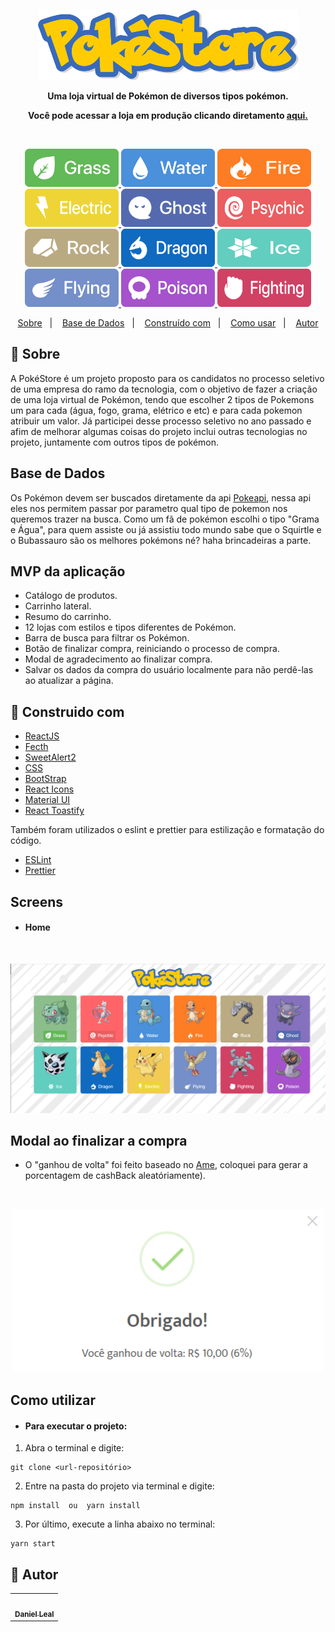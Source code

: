 <p align=center>
  <img src="./src/assets/logo.png"/>
</p>

<p align=center>   
  <strong>Uma loja virtual de Pokémon de diversos tipos pokémon.</strong>    
</p>
<p align=center>   
    <strong>Você pode acessar a loja em produção clicando diretamento <a href="https://poke-store.vercel.app/"</a>aqui.</strong>
</p>
<br>

<p align=center>
    <img src="./src/assets/Grass.png"width=150 height=61/>
   <img src="./src/assets/Water.png" width=150 height=61/>
   <img src="./src/assets/Fire.png" width=150 height=61/>
   <img src="./src/assets/Electric.png" width=150 height=61/>
   <img src="./src/assets/Ghost.png" width=150 height=61/>
   <img src="./src/assets/Psychic.png" width=150 height=61/>
   <img src="./src/assets/Rock.png" width=150 height=61/>
   <img src="./src/assets/Dragon.png" width=150 height=61/>
   <img src="./src/assets/Ice.png" width=150 height=61/>
   <img src="./src/assets/Flying.png" width=150 height=61/>
   <img src="./src/assets/Poison.png" width=150 height=61/>
   <img src="./src/assets/Fighting.png" width=150 height=61/>
</p>

<p align="center">
  <a href="#page_with_curl-Sobre">Sobre</a>&nbsp;&nbsp;&nbsp;|&nbsp;&nbsp;&nbsp;
  <a href="#page_with_curl-Sobre">Base de Dados</a>&nbsp;&nbsp;&nbsp;|&nbsp;&nbsp;&nbsp;
  <a href="#wrench-Construido-com">Construído com</a>&nbsp;&nbsp;&nbsp;|&nbsp;&nbsp;&nbsp;
  <a href="#heart_eyes-Como-usar">Como usar</a>&nbsp;&nbsp;&nbsp;|&nbsp;&nbsp;&nbsp;
  <a href="#pencil-Autor">Autor</a>
</p>

## :page_with_curl: Sobre

A PokéStore é um projeto proposto para os candidatos no processo seletivo de uma empresa do ramo da tecnologia, com o objetivo de fazer a criação de uma loja virtual de Pokémon, tendo que escolher 2 tipos de Pokemons um para cada (água, fogo, grama, elétrico e etc) e para cada pokemon atribuir um valor.
Já participei desse processo seletivo no ano passado e afim de melhorar algumas coisas do projeto inclui outras tecnologias no projeto, juntamente com outros tipos de pokémon.

## Base de Dados

Os Pokémon devem ser buscados diretamente da api <a href="https://pokeapi.co/">Pokeapi</a>, nessa api eles nos permitem passar por parametro qual tipo de pokemon nos queremos trazer na busca. Como um fã de pokémon escolhi o tipo "Grama e Água", para quem assiste ou já assistiu todo mundo sabe que o Squirtle e o Bubassauro são os melhores pokémons né? haha brincadeiras a parte.

## MVP da aplicação

- Catálogo de produtos.
- Carrinho lateral.
- Resumo do carrinho.
- 12 lojas com estilos e tipos diferentes de Pokémon.
- Barra de busca para filtrar os Pokémon.
- Botão de finalizar compra, reiniciando o processo de compra.
- Modal de agradecimento ao finalizar compra.
- Salvar os dados da compra do usuário localmente para não perdê-las ao atualizar a página.

## :wrench: Construido com

- [ReactJS](https://pt-br.reactjs.org/)
- [Fecth](https://pt-br.reactjs.org/docs/faq-ajax.html/)
- [SweetAlert2](https://sweetalert2.github.io/)
- [CSS](https://developer.mozilla.org/pt-BR/docs/Web/CSS)
- [BootStrap](https://react-bootstrap.github.io/getting-started/introduction/)
- [React Icons](https://react-icons.github.io/react-icons/)
- [Material UI](https://material-ui.com/pt/)
- [React Toastify](https://www.npmjs.com/package/react-toastify/)


Também foram utilizados o eslint e prettier para estilização e formatação do código.
- [ESLint](https://github.com/eslint/eslint)
- [Prettier](https://github.com/prettier/prettier)

## Screens

- <h4>Home</h4>
<br>
<p align=center> 
  <img src="./src/assets/pageHome.png" width=900/>
</p>


## Modal ao finalizar a compra
- O "ganhou de volta" foi feito baseado no <a href="https://www.amedigital.com/">Ame</a>, coloquei para gerar a porcentagem de cashBack aleatóriamente).
<br>
<p align=center>
  <img src="./src/assets/pageModal.png" width=500/>
</p>

## Como utilizar

- <h4><strong>Para executar o projeto:</strong></h4>

1. Abra o terminal e digite:</br>

```
git clone <url-repositório>
```

2. Entre na pasta do projeto via terminal e digite:

```
npm install  ou  yarn install

```

3. Por último, execute a linha abaixo no terminal: 

```
yarn start 
```


## :pencil: Autor
<table>
  <tr>
    <td align="center"><a href="https://github.com/danielLeal98"><img src=https://avatars2.githubusercontent.com/u/37132172?s=460&u=7c43bece5e3160c317bfd4b2162999753567abb5&v=4" width="100px;" alt=""/><br /><sub><b>Daniel Leal</b></sub></a><br /></td>
  <tr>
</table>
